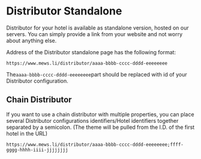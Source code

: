 # Distributor Standalone

Distributor for your hotel is available as standalone version, hosted on our servers. You can simply provide a link from your website and not worry about anything else.

Address of the Distributor standalone page has the following format:

```text
https://www.mews.li/distributor/aaaa-bbbb-cccc-dddd-eeeeeeee
```

The`aaaa-bbbb-cccc-dddd-eeeeeeee`part should be replaced with id of your Distributor configuration.

## Chain Distributor <a id="chain-distributor"></a>

If you want to use a chain distributor with multiple properties, you can place several Distributor configurations identifiers/Hotel identifiers together separated by a semicolon. \(The theme will be pulled from the I.D. of the first hotel in the URL\)

```text
https://www.mews.li/distributor/aaaa-bbbb-cccc-dddd-eeeeeeee;ffff-gggg-hhhh-iiii-jjjjjjjj
```

